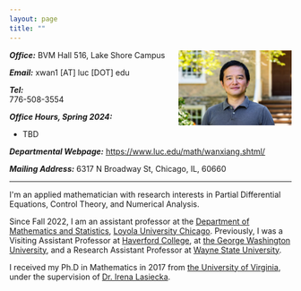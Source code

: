 ```yaml
---
layout: page
title: ""
---
```


<!---
<link rel="shortcut icon" type="image/x-icon" href="./pic/favicon.ico?">
--->


<img style="float: right; margin:2% 0%; margin-top: 0" src="/pic/XWan_HC.jpeg" alt = "Xiang Wan Profile" width = "40%">

**_Office:_**
BVM Hall 516, Lake Shore Campus

**_Email:_**
xwan1 [AT] luc [DOT] edu 

**_Tel:_**	
776-508-3554 

**_Office Hours, Spring 2024:_**
- TBD

**_Departmental Webpage:_**
[<u>https://www.luc.edu/math/wanxiang.shtml/</u>](https://www.luc.edu/math/wanxiang.shtml)

**_Mailing Address:_**
6317 N Broadway St,
Chicago, IL,
60660


***


I'm an applied mathematician with research interests in Partial Differential Equations, Control Theory, and Numerical Analysis. 

Since Fall 2022, I am an assistant professor at the [Department of Mathematics and Statistics](https://www.luc.edu/math/index.shtml), [Loyola University Chicago](https://www.luc.edu/). 
Previously, I was a Visiting Assistant Professor at [Haverford College](https://www.haverford.edu/mathematics-and-statistics), at [the George Washington University](https://math.columbian.gwu.edu/), and a Research Assistant Professor at [Wayne State University](https://clas.wayne.edu/math).

I received my Ph.D in Mathematics in 2017 from [the University of Virginia](https://math.virginia.edu/), under the supervision of [Dr. Irena Lasiecka](https://math.virginia.edu/people/il2v/).
